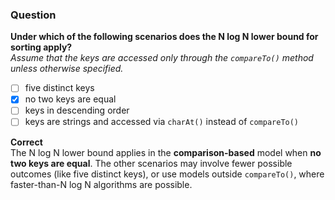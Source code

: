 ### Question

**Under which of the following scenarios does the N log N lower bound for sorting apply?**  
_Assume that the keys are accessed only through the `compareTo()` method unless otherwise specified._

- [ ] five distinct keys  
- [x] no two keys are equal  
- [ ] keys in descending order  
- [ ] keys are strings and accessed via `charAt()` instead of `compareTo()`  

**Correct**  
The N log N lower bound applies in the **comparison-based** model when **no two keys are equal**. The other scenarios may involve fewer possible outcomes (like five distinct keys), or use models outside `compareTo()`, where faster-than-N log N algorithms are possible.
